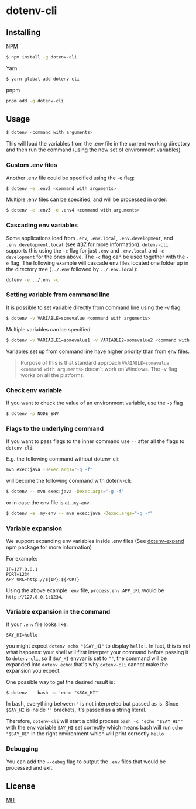 # dotenv-cli

## Installing

NPM
```bash
$ npm install -g dotenv-cli
```

Yarn
```bash
$ yarn global add dotenv-cli
```

pnpm
```bash
pnpm add -g dotenv-cli
```

## Usage

```bash
$ dotenv <command with arguments>
```

This will load the variables from the .env file in the current working directory and then run the command (using the new set of environment variables).

### Custom .env files
Another .env file could be specified using the -e flag:
```bash
$ dotenv -e .env2 <command with arguments>
```

Multiple .env files can be specified, and will be processed in order:
```bash
$ dotenv -e .env3 -e .env4 <command with arguments>
```

### Cascading env variables
Some applications load from `.env`, `.env.local`, `.env.development`, and `.env.development.local`
(see [#37](https://github.com/entropitor/dotenv-cli/issues/37) for more information).
`dotenv-cli` supports this using the `-c` flag for just `.env` and `.env.local` and `-c development` for the ones above.
The `-c` flag can be used together with the `-e` flag. The following example will cascade env files located one folder up in the directory tree (`../.env` followed by `../.env.local`):
```bash
dotenv -e ../.env -c
```

### Setting variable from command line
It is possible to set variable directly from command line using the -v flag:
```bash
$ dotenv -v VARIABLE=somevalue <command with arguments>
```

Multiple variables can be specified:
```bash
$ dotenv -v VARIABLE1=somevalue1 -v VARIABLE2=somevalue2 <command with arguments>
```

Variables set up from command line have higher priority than from env files.

> Purpose of this is that standard approach `VARIABLE=somevalue <command with arguments>` doesn't work on Windows. The -v flag works on all the platforms.

### Check env variable
If you want to check the value of an environment variable, use the `-p` flag
```bash
$ dotenv -p NODE_ENV
```

### Flags to the underlying command
If you want to pass flags to the inner command use `--` after all the flags to `dotenv-cli`.

E.g. the following command without dotenv-cli:
```bash
mvn exec:java -Dexec.args="-g -f"
```

will become the following command with dotenv-cli:
```bash
$ dotenv -- mvn exec:java -Dexec.args="-g -f"
```
or in case the env file is at `.my-env`
```bash
$ dotenv -e .my-env -- mvn exec:java -Dexec.args="-g -f"
```

### Variable expansion
We support expanding env variables inside .env files (See [dotenv-expand](https://github.com/motdotla/dotenv-expand) npm package for more information)

For example:
```
IP=127.0.0.1
PORT=1234
APP_URL=http://${IP}:${PORT}
```
Using the above example `.env` file, `process.env.APP_URL` would be `http://127.0.0.1:1234`.

### Variable expansion in the command

If your `.env` file looks like:

```
SAY_HI=hello!
```

you might expect `dotenv echo "$SAY_HI"` to display `hello!`. In fact, this is not what happens: your shell will first interpret your command before passing it to `dotenv-cli`, so if `SAY_HI` envvar is set to `""`, the command will be expanded into `dotenv echo`: that's why `dotenv-cli` cannot make the expansion you expect.

One possible way to get the desired result is:

```
$ dotenv -- bash -c 'echo "$SAY_HI"'
```

In bash, everything between `'` is not interpreted but passed as is. Since `$SAY_HI` is inside `''` brackets, it's passed as a string literal.

Therefore, `dotenv-cli` will start a child process `bash -c 'echo "$SAY_HI"'` with the env variable `SAY_HI` set correctly which means bash will run `echo "$SAY_HI"` in the right environment which will print correctly `hello`

### Debugging

You can add the `--debug` flag to output the `.env` files that would be processed and exit.

## License

[MIT](https://en.wikipedia.org/wiki/MIT_License)
